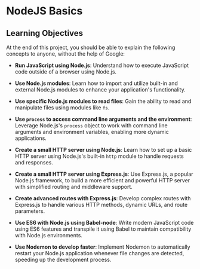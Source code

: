 # NodeJS Basics

## Learning Objectives

At the end of this project, you should be able to explain the following concepts to anyone, without the help of Google:

- **Run JavaScript using Node.js**: Understand how to execute JavaScript code outside of a browser using Node.js.
  
- **Use Node.js modules**: Learn how to import and utilize built-in and external Node.js modules to enhance your application's functionality.

- **Use specific Node.js modules to read files**: Gain the ability to read and manipulate files using modules like `fs`.

- **Use `process` to access command line arguments and the environment**: Leverage Node.js's `process` object to work with command line arguments and environment variables, enabling more dynamic applications.

- **Create a small HTTP server using Node.js**: Learn how to set up a basic HTTP server using Node.js's built-in `http` module to handle requests and responses.

- **Create a small HTTP server using Express.js**: Use Express.js, a popular Node.js framework, to build a more efficient and powerful HTTP server with simplified routing and middleware support.

- **Create advanced routes with Express.js**: Develop complex routes with Express.js to handle various HTTP methods, dynamic URLs, and route parameters.

- **Use ES6 with Node.js using Babel-node**: Write modern JavaScript code using ES6 features and transpile it using Babel to maintain compatibility with Node.js environments.

- **Use Nodemon to develop faster**: Implement Nodemon to automatically restart your Node.js application whenever file changes are detected, speeding up the development process.
